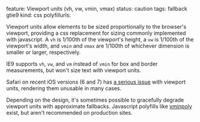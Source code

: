feature: Viewport units (vh, vw, vmin, vmax)
status: caution
tags: fallback gtie9
kind: css
polyfillurls:

Viewport units allow elements to be sized proportionally to the browser's viewport, providing a css replacement for sizing commonly implemented with javascript. A `vh` is 1/100th of the viewport's height, a `vw` is 1/100th of the viewport's width, and `vmin` and `vmax` are 1/100th of whichever dimension is smaller or larger, respectively.

IE9 supports `vh`, `vw`, and `vm` instead of `vmin` for box and border measurements, but won't size text with viewport units.

Safari on recent iOS versions (6 and 7) has [a serious issue](https://github.com/scottjehl/Device-Bugs/) with viewport units, rendering them unusable in many cases.

Depending on the design, it's sometimes possible to gracefully degrade viewport units with approximate fallbacks. Javascript polyfills like [vminpoly](https://github.com/saabi/vminpoly) exist, but aren't recommended on production sites.
